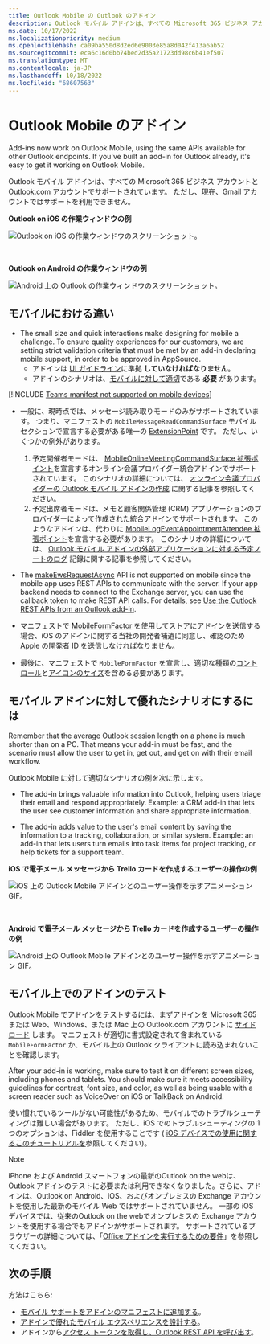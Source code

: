 ```yaml
---
title: Outlook Mobile の Outlook のアドイン
description: Outlook モバイル アドインは、すべての Microsoft 365 ビジネス アカウントと Outlook.com アカウントでサポートされています。
ms.date: 10/17/2022
ms.localizationpriority: medium
ms.openlocfilehash: ca09ba550d8d2ed6e9003e85a8d042f413a6ab52
ms.sourcegitcommit: eca6c16d0bb74bed2d35a21723dd98c6b41ef507
ms.translationtype: MT
ms.contentlocale: ja-JP
ms.lasthandoff: 10/18/2022
ms.locfileid: "68607563"
---
```

# <a name="add-ins-for-outlook-mobile"></a>Outlook Mobile のアドイン

Add-ins now work on Outlook Mobile, using the same APIs available for other Outlook endpoints. If you've built an add-in for Outlook already, it's easy to get it working on Outlook Mobile.

Outlook モバイル アドインは、すべての Microsoft 365 ビジネス アカウントと Outlook.com アカウントでサポートされています。 ただし、現在、Gmail アカウントではサポートを利用できません。

**Outlook on iOS の作業ウィンドウの例**

![Outlook on iOS の作業ウィンドウのスクリーンショット。](../images/outlook-mobile-addin-taskpane.png)

<br/>

**Outlook on Android の作業ウィンドウの例**

![Android 上の Outlook の作業ウィンドウのスクリーンショット。](../images/outlook-mobile-addin-taskpane-android.png)

## <a name="whats-different-on-mobile"></a>モバイルにおける違い

- The small size and quick interactions make designing for mobile a challenge. To ensure quality experiences for our customers, we are setting strict validation criteria that must be met by an add-in declaring mobile support, in order to be approved in AppSource.
  - アドインは [UI ガイドライン](outlook-addin-design.md)に準拠 **していなければなりません**。
  - アドインのシナリオは、[モバイルに対して適切](#what-makes-a-good-scenario-for-mobile-add-ins)である **必要** があります。

[!INCLUDE [Teams manifest not supported on mobile devices](../includes/no-mobile-with-json-note.md)]

- 一般に、現時点では、メッセージ読み取りモードのみがサポートされています。 つまり、マニフェストの `MobileMessageReadCommandSurface` モバイル セクションで宣言する必要がある唯一の [ExtensionPoint](/javascript/api/manifest/extensionpoint#mobilemessagereadcommandsurface) です。 ただし、いくつかの例外があります。
  1. 予定開催者モードは、 [MobileOnlineMeetingCommandSurface 拡張ポイント](/javascript/api/manifest/extensionpoint#mobileonlinemeetingcommandsurface)を宣言するオンライン会議プロバイダー統合アドインでサポートされています。 このシナリオの詳細については、 [オンライン会議プロバイダーの Outlook モバイル アドインの作成](online-meeting.md) に関する記事を参照してください。
  1. 予定出席者モードは、メモと顧客関係管理 (CRM) アプリケーションのプロバイダーによって作成された統合アドインでサポートされます。 このようなアドインは、代わりに [MobileLogEventAppointmentAttendee 拡張ポイント](/javascript/api/manifest/extensionpoint#mobilelogeventappointmentattendee)を宣言する必要があります。 このシナリオの詳細については、 [Outlook モバイル アドインの外部アプリケーションに対する予定ノートのログ](mobile-log-appointments.md) 記録に関する記事を参照してください。

- The [makeEwsRequestAsync](/javascript/api/requirement-sets/outlook/preview-requirement-set/office.context.mailbox#methods) API is not supported on mobile since the mobile app uses REST APIs to communicate with the server. If your app backend needs to connect to the Exchange server, you can use the callback token to make REST API calls. For details, see [Use the Outlook REST APIs from an Outlook add-in](use-rest-api.md).

- マニフェストで [MobileFormFactor](/javascript/api/manifest/mobileformfactor) を使用してストアにアドインを送信する場合、iOS のアドインに関する当社の開発者補遺に同意し、確認のため Apple の開発者 ID を送信しなければなりません。

- 最後に、マニフェストで `MobileFormFactor` を宣言し、適切な種類の[コントロール](/javascript/api/manifest/control)と[アイコンのサイズ](/javascript/api/manifest/icon)を含める必要があります。

## <a name="what-makes-a-good-scenario-for-mobile-add-ins"></a>モバイル アドインに対して優れたシナリオにするには

Remember that the average Outlook session length on a phone is much shorter than on a PC. That means your add-in must be fast, and the scenario must allow the user to get in, get out, and get on with their email workflow.

Outlook Mobile に対して適切なシナリオの例を次に示します。

- The add-in brings valuable information into Outlook, helping users triage their email and respond appropriately. Example: a CRM add-in that lets the user see customer information and share appropriate information.

- The add-in adds value to the user's email content by saving the information to a tracking, collaboration, or similar system. Example: an add-in that lets users turn emails into task items for project tracking, or help tickets for a support team.

**iOS で電子メール メッセージから Trello カードを作成するユーザーの操作の例**

![iOS 上の Outlook Mobile アドインとのユーザー操作を示すアニメーション GIF。](../images/outlook-mobile-addin-interaction.gif)

<br/>

**Android で電子メール メッセージから Trello カードを作成するユーザーの操作の例**

![Android 上の Outlook Mobile アドインとのユーザー操作を示すアニメーション GIF。](../images/outlook-mobile-addin-interaction-android.gif)

## <a name="testing-your-add-ins-on-mobile"></a>モバイル上でのアドインのテスト

Outlook Mobile でアドインをテストするには、まずアドインを Microsoft 365 または Web、Windows、または Mac 上の Outlook.com アカウントに [サイドロード](sideload-outlook-add-ins-for-testing.md) します。 マニフェストが適切に書式設定されて含まれている `MobileFormFactor` か、モバイル上の Outlook クライアントに読み込まれないことを確認します。

After your add-in is working, make sure to test it on different screen sizes, including phones and tablets. You should make sure it meets accessibility guidelines for contrast, font size, and color, as well as being usable with a screen reader such as VoiceOver on iOS or TalkBack on Android.

使い慣れているツールがない可能性があるため、モバイルでのトラブルシューティングは難しい場合があります。 ただし、iOS でのトラブルシューティングの 1 つのオプションは、Fiddler を使用することです ( [iOS デバイスでの使用に関するこのチュートリアルを](https://www.telerik.com/blogs/using-fiddler-with-apple-ios-devices)参照してください)。

> [!NOTE]
> iPhone および Android スマートフォンの最新のOutlook on the webは、Outlook アドインのテストに必要または利用できなくなりました。さらに、アドインは、Outlook on Android、iOS、およびオンプレミスの Exchange アカウントを使用した最新のモバイル Web ではサポートされていません。 一部の iOS デバイスでは、従来のOutlook on the webでオンプレミスの Exchange アカウントを使用する場合でもアドインがサポートされます。 サポートされているブラウザーの詳細については、「[Office アドインを実行するための要件](../concepts/requirements-for-running-office-add-ins.md#client-requirements-non-windows-smartphone-and-tablet)」を参照してください。

## <a name="next-steps"></a>次の手順

方法はこちら: 

- [モバイル サポートをアドインのマニフェストに追加する](add-mobile-support.md)。
- [アドインで優れたモバイル エクスペリエンスを設計する](outlook-addin-design.md)。
- アドインから[アクセス トークンを取得し、Outlook REST API を呼び出す](use-rest-api.md)。

